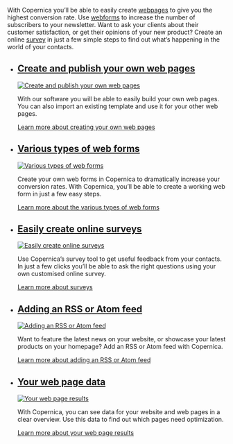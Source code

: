 With Copernica you’ll be able to easily create
[webpages](https://www.copernica.com/en/features/web-pages/create-and-publish-your-own-web-pages "Create your own web pages") to
give you the highest conversion rate. Use
[webforms](https://www.copernica.com/en/features/web-pages/various-types-of-web-forms "Various types of web forms")
to increase the number of subscribers to your newsletter. Want to ask
your clients about their customer satisfaction, or get their opinions of
your new product? Create an online
[survey](https://www.copernica.com/en/features/web-pages/create-your-own-survey "Surveys")
in just a few simple steps to find out what’s happening in the world of
your contacts.

-   [Create and publish your own web pages](./create-and-publish-your-own-web-pages.md "Create and publish your own web pages")
    ---------------------------------------------------------------------------------------------------------------------------------------------------------------------

    [![Create and publish your own web
    pages](../images/en-websites-01-thumb.png "Create and publish your own web pages")](./create-and-publish-your-own-web-pages)

    With our software you will be able to easily build your own web
    pages. You can also import an existing template and use it for your
    other web pages.

    [Learn more about creating your own web
    pages](./create-and-publish-your-own-web-pages.md "Create and publish your own web pages")

-   [Various types of web forms](./various-types-of-web-forms.md "Different types of web forms")
    --------------------------------------------------------------------------------------------------------------------------------------

    [![Various types of web
    forms](../images/en-websites-02-thumb.png "Different types of web forms")](./various-types-of-web-forms)

    Create your own web forms in Copernica to dramatically increase your
    conversion rates. With Copernica, you’ll be able to create a working
    web form in just a few easy steps.

    [Learn more about the various types of web
    forms](./various-types-of-web-forms.md "Various types of web forms")

-   [Easily create online surveys](./create-your-own-survey.md "Easily create online surveys")
    ------------------------------------------------------------------------------------------------------------------------------------

    [![Easily create online
    surveys](../images/en-websites-03-thumb.png "Easily create online surveys")](./create-your-own-survey)

    Use Copernica’s survey tool to get useful feedback from your
    contacts. In just a few clicks you’ll be able to ask the right
    questions using your own customised online survey.

    [Learn more about
    surveys](./create-your-own-survey.md "Easily create online surveys")

-   [Adding an RSS or Atom feed](./rss-and-atom-feeds.md "Adding an RSS or Atom feed")
    --------------------------------------------------------------------------------------------------------------------------

    [![Adding an RSS or Atom
    feed](../images/en-websites-04-thumb.png "Adding an RSS or Atom feed")](./rss-or-atom-feed)

    Want to feature the latest news on your website, or showcase your
    latest products on your homepage? Add an RSS or Atom feed with
    Copernica.

    [Learn more about adding an RSS or Atom
    feed](./rss-or-atom-feed.md "Adding an RSS or Atom feed")

-   [Your web page data](./your-web-page-results.md "More about your web page results")
    -----------------------------------------------------------------------------------------------------------------------------

    [![Your web page
    results](../images/en-websites-05-thumb.png "More about your web page results")](./your-web-page-results)

    With Copernica, you can see data for your website and web pages in a
    clear overview. Use this data to find out which pages need
    optimization.

    [Learn more about your web page
    results](./your-web-page-results.md "More about your web page results")


